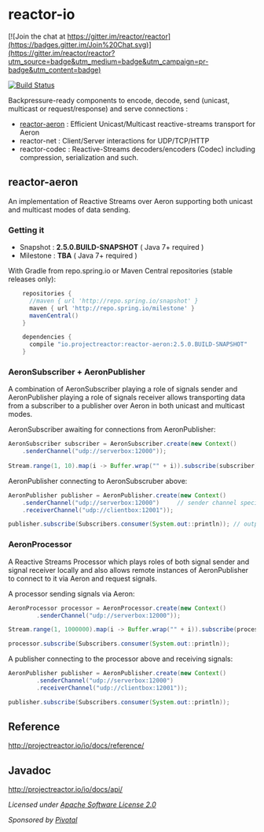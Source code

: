 # reactor-io

[![Join the chat at https://gitter.im/reactor/reactor](https://badges.gitter.im/Join%20Chat.svg)](https://gitter.im/reactor/reactor?utm_source=badge&utm_medium=badge&utm_campaign=pr-badge&utm_content=badge)

[![Build Status](https://drone.io/github.com/reactor/reactor-io/status.png)](https://drone.io/github.com/reactor/reactor-io/latest)

Backpressure-ready components to encode, decode, send (unicast, multicast or request/response) and serve connections :
- [reactor-aeron](#reactor-aeron) : Efficient Unicast/Multicast reactive-streams transport for Aeron
- reactor-net   : Client/Server interactions for UDP/TCP/HTTP
- reactor-codec : Reactive-Streams decoders/encoders (Codec) including compression, serialization and such.

## reactor-aeron

An implementation of Reactive Streams over Aeron supporting both unicast and multicast modes of data sending.

### Getting it
- Snapshot : **2.5.0.BUILD-SNAPSHOT**  ( Java 7+ required )
- Milestone : **TBA**  ( Java 7+ required )

With Gradle from repo.spring.io or Maven Central repositories (stable releases only):
```groovy
    repositories {
      //maven { url 'http://repo.spring.io/snapshot' }
      maven { url 'http://repo.spring.io/milestone' }
      mavenCentral()
    }

    dependencies {
      compile "io.projectreactor:reactor-aeron:2.5.0.BUILD-SNAPSHOT"
    }
```

### AeronSubscriber + AeronPublisher
A combination of AeronSubscriber playing a role of signals sender and AeronPublisher playing a role of signals receiver allows transporting data from a subscriber to a publisher over Aeron in both unicast and multicast modes.

AeronSubscriber awaiting for connections from AeronPublisher:
```java
AeronSubscriber subscriber = AeronSubscriber.create(new Context()
    .senderChannel("udp://serverbox:12000"));
    
Stream.range(1, 10).map(i -> Buffer.wrap("" + i)).subscribe(subscriber); // sending 1, 2, ..., 10 via Aeron    
```

AeronPublisher connecting to AeronSubscruber above:
```java
AeronPublisher publisher = AeronPublisher.create(new Context()
    .senderChannel("udp://serverbox:12000")     // sender channel specified for AeronSubscriber 
	.receiverChannel("udp://clientbox:12001"));

publisher.subscribe(Subscribers.consumer(System.out::println)); // output: 1, 2, ..., 10
```

### AeronProcessor
A Reactive Streams Processor which plays roles of both signal sender and signal receiver locally and also allows remote instances of AeronPublisher to connect to it via Aeron and request signals.

A processor sending signals via Aeron:
```java
AeronProcessor processor = AeronProcessor.create(new Context()
		.senderChannel("udp://serverbox:12000"));

Stream.range(1, 1000000).map(i -> Buffer.wrap("" + i)).subscribe(processor);

processor.subscribe(Subscribers.consumer(System.out::println));
```

A publisher connecting to the processor above and receiving signals:
```java
AeronPublisher publisher = AeronPublisher.create(new Context()
		.senderChannel("udp://serverbox:12000")
		.receiverChannel("udp://clientbox:12001"));

publisher.subscribe(Subscribers.consumer(System.out::println));
```

## Reference
http://projectreactor.io/io/docs/reference/

## Javadoc
http://projectreactor.io/io/docs/api/

_Licensed under [Apache Software License 2.0](www.apache.org/licenses/LICENSE-2.0)_

_Sponsored by [Pivotal](http://pivotal.io)_

